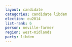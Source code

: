 ```yaml
---
layout: candidate
categories: candidate libdem
election: eu2014
list-rank: 6
person: neville-farmer
region: west-midlands
party: libdem
---
```

